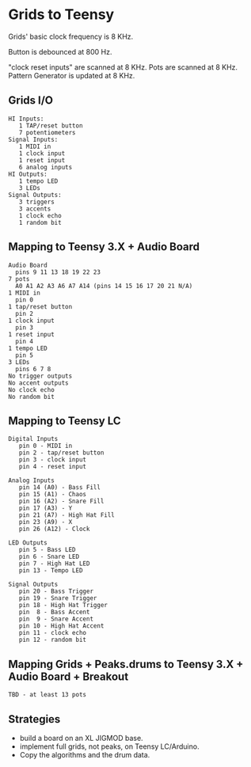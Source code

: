 # Grids to Teensy

Grids' basic clock frequency is 8 KHz.

Button is debounced at 800 Hz.

"clock reset inputs" are scanned at 8 KHz.
Pots are scanned at 8 KHz.
Pattern Generator is updated at 8 KHz.


## Grids I/O

    HI Inputs:
       1 TAP/reset button
       7 potentiometers
    Signal Inputs:
       1 MIDI in
       1 clock input
       1 reset input
       6 analog inputs
    HI Outputs:
       1 tempo LED
       3 LEDs
    Signal Outputs:
       3 triggers
       3 accents
       1 clock echo
       1 random bit


## Mapping to Teensy 3.X + Audio Board

    Audio Board
      pins 9 11 13 18 19 22 23
    7 pots
      A0 A1 A2 A3 A6 A7 A14 (pins 14 15 16 17 20 21 N/A)
    1 MIDI in
      pin 0
    1 tap/reset button
      pin 2
    1 clock input
      pin 3
    1 reset input
      pin 4
    1 tempo LED
      pin 5
    3 LEDs
      pins 6 7 8
    No trigger outputs
    No accent outputs
    No clock echo
    No random bit
   

## Mapping to Teensy LC

    Digital Inputs
       pin 0 - MIDI in
       pin 2 - tap/reset button
       pin 3 - clock input
       pin 4 - reset input

    Analog Inputs
       pin 14 (A0) - Bass Fill
       pin 15 (A1) - Chaos
       pin 16 (A2) - Snare Fill
       pin 17 (A3) - Y
       pin 21 (A7) - High Hat Fill
       pin 23 (A9) - X
       pin 26 (A12) - Clock

    LED Outputs
       pin 5 - Bass LED
       pin 6 - Snare LED
       pin 7 - High Hat LED
       pin 13 - Tempo LED

    Signal Outputs
       pin 20 - Bass Trigger
       pin 19 - Snare Trigger
       pin 18 - High Hat Trigger
       pin  8 - Bass Accent
       pin  9 - Snare Accent
       pin 10 - High Hat Accent
       pin 11 - clock echo
       pin 12 - random bit
   
## Mapping Grids + Peaks.drums to Teensy 3.X + Audio Board + Breakout

    TBD - at least 13 pots

## Strategies

* build a board on an XL JIGMOD base.
* implement full grids, not peaks, on Teensy LC/Arduino.
* Copy the algorithms and the drum data.

